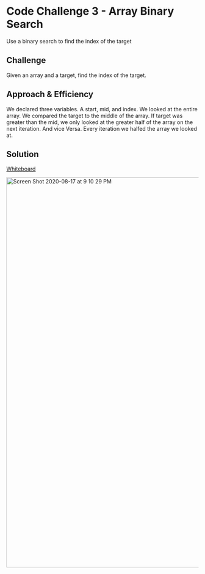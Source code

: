 # Code Challenge 3 - Array Binary Search
<!-- Short summary or background information -->
Use a binary search to find the index of the target
## Challenge
<!-- Description of the challenge -->
Given an array and a target, find the index of the target. 
## Approach & Efficiency
<!-- What approach did you take? Why? What is the Big O space/time for this approach? -->
We declared three variables. A start, mid, and index. We looked at the entire array. We compared the target to the middle of the array. If target was greater than the mid, we only looked at the greater half of the array on the next iteration. And vice Versa. Every iteration we halfed the array we looked at. 
## Solution



[Whiteboard]('../../assets/array-binary-search.md')

<img width="1021" alt="Screen Shot 2020-08-17 at 9 10 29 PM" src="https://user-images.githubusercontent.com/63610026/90469648-42fd4200-e0ce-11ea-8a1d-df9102ddbfa3.png">